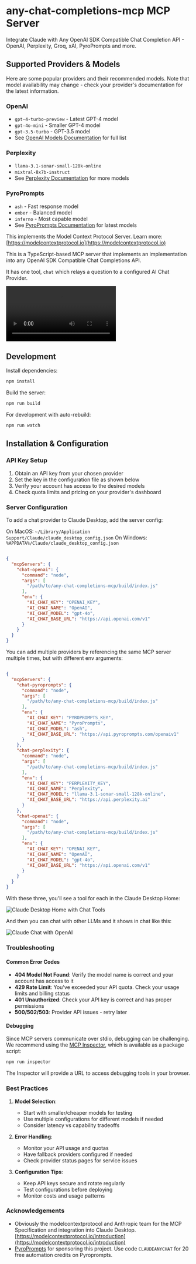 # any-chat-completions-mcp MCP Server

Integrate Claude with Any OpenAI SDK Compatible Chat Completion API - OpenAI, Perplexity, Groq, xAI, PyroPrompts and more.

## Supported Providers & Models

Here are some popular providers and their recommended models. Note that model availability may change - check your provider's documentation for the latest information.

### OpenAI
- `gpt-4-turbo-preview` - Latest GPT-4 model
- `gpt-4o-mini` - Smaller GPT-4 model
- `gpt-3.5-turbo` - GPT-3.5 model
- See [OpenAI Models Documentation](https://platform.openai.com/docs/models) for full list

### Perplexity
- `llama-3.1-sonar-small-128k-online`
- `mixtral-8x7b-instruct`
- See [Perplexity Documentation](https://docs.perplexity.ai) for more models

### PyroPrompts
- `ash` - Fast response model
- `ember` - Balanced model
- `inferno` - Most capable model
- See [PyroPrompts Documentation](https://pyroprompts.com/docs) for latest models

This implements the Model Context Protocol Server. Learn more: [https://modelcontextprotocol.io](https://modelcontextprotocol.io)

This is a TypeScript-based MCP server that implements an implementation into any OpenAI SDK Compatible Chat Completions API.

It has one tool, `chat` which relays a question to a configured AI Chat Provider.

![Claude uses OpenAI](img/screencap.mov)

## Development

Install dependencies:
```bash
npm install
```

Build the server:
```bash
npm run build
```

For development with auto-rebuild:
```bash
npm run watch
```

## Installation & Configuration

### API Key Setup
1. Obtain an API key from your chosen provider
2. Set the key in the configuration file as shown below
3. Verify your account has access to the desired models
4. Check quota limits and pricing on your provider's dashboard

### Server Configuration

To add a chat provider to Claude Desktop, add the server config:

On MacOS: `~/Library/Application Support/Claude/claude_desktop_config.json`
On Windows: `%APPDATA%/Claude/claude_desktop_config.json`



```json

{
  "mcpServers": {
    "chat-openai": {
      "command": "node",
      "args": [
        "/path/to/any-chat-completions-mcp/build/index.js"
      ],
      "env": {
        "AI_CHAT_KEY": "OPENAI_KEY",
        "AI_CHAT_NAME": "OpenAI",
        "AI_CHAT_MODEL": "gpt-4o",
        "AI_CHAT_BASE_URL": "https://api.openai.com/v1"
      }
    }
  }
}
```

You can add multiple providers by referencing the same MCP server multiple times, but with different env arguments:

```json

{
  "mcpServers": {
    "chat-pyroprompts": {
      "command": "node",
      "args": [
        "/path/to/any-chat-completions-mcp/build/index.js"
      ],
      "env": {
        "AI_CHAT_KEY": "PYROPROMPTS_KEY",
        "AI_CHAT_NAME": "PyroPrompts",
        "AI_CHAT_MODEL": "ash",
        "AI_CHAT_BASE_URL": "https://api.pyroprompts.com/openaiv1"
      }
    },
    "chat-perplexity": {
      "command": "node",
      "args": [
        "/path/to/any-chat-completions-mcp/build/index.js"
      ],
      "env": {
        "AI_CHAT_KEY": "PERPLEXITY_KEY",
        "AI_CHAT_NAME": "Perplexity",
        "AI_CHAT_MODEL": "llama-3.1-sonar-small-128k-online",
        "AI_CHAT_BASE_URL": "https://api.perplexity.ai"
      }
    },
    "chat-openai": {
      "command": "node",
      "args": [
        "/path/to/any-chat-completions-mcp/build/index.js"
      ],
      "env": {
        "AI_CHAT_KEY": "OPENAI_KEY",
        "AI_CHAT_NAME": "OpenAI",
        "AI_CHAT_MODEL": "gpt-4o",
        "AI_CHAT_BASE_URL": "https://api.openai.com/v1"
      }
    }
  }
}
```

With these three, you'll see a tool for each in the Claude Desktop Home:

![Claude Desktop Home with Chat Tools](img/claude_desktop_home.png)

And then you can chat with other LLMs and it shows in chat like this:

![Claude Chat with OpenAI](img/claude_chat_openai.png)

### Troubleshooting

#### Common Error Codes
- **404 Model Not Found**: Verify the model name is correct and your account has access to it
- **429 Rate Limit**: You've exceeded your API quota. Check your usage limits and billing status
- **401 Unauthorized**: Check your API key is correct and has proper permissions
- **500/502/503**: Provider API issues - retry later

#### Debugging

Since MCP servers communicate over stdio, debugging can be challenging. We recommend using the [MCP Inspector](https://github.com/modelcontextprotocol/inspector), which is available as a package script:

```bash
npm run inspector
```

The Inspector will provide a URL to access debugging tools in your browser.

### Best Practices

1. **Model Selection**:
   - Start with smaller/cheaper models for testing
   - Use multiple configurations for different models if needed
   - Consider latency vs capability tradeoffs

2. **Error Handling**:
   - Monitor your API usage and quotas
   - Have fallback providers configured if needed
   - Check provider status pages for service issues

3. **Configuration Tips**:
   - Keep API keys secure and rotate regularly
   - Test configurations before deploying
   - Monitor costs and usage patterns

### Acknowledgements

- Obviously the modelcontextprotocol and Anthropic team for the MCP Specification and integration into Claude Desktop. [https://modelcontextprotocol.io/introduction](https://modelcontextprotocol.io/introduction)
- [PyroPrompts](https://pyroprompts.com?ref=github-any-chat-completions-mcp) for sponsoring this project. Use code `CLAUDEANYCHAT` for 20 free automation credits on Pyroprompts.
